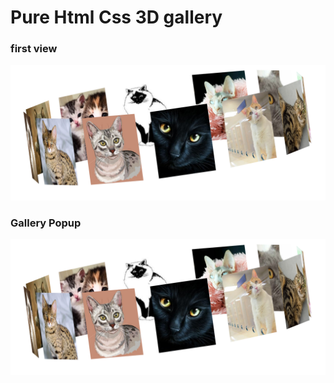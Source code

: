 # Pure Html Css 3D gallery 

### first view 

![Gallery](images/gallery1.png)

### Gallery Popup

![Gallery Popup](images/gallery1.png)